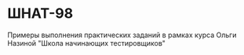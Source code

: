 # ШНАТ-98
Примеры выполнения практических заданий в рамках курса Ольги Назиной "Школа начинающих тестировщиков"
